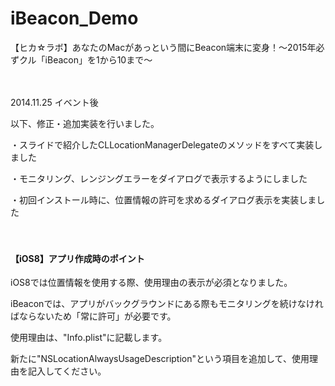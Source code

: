 iBeacon_Demo
============
【ヒカ☆ラボ】あなたのMacがあっという間にBeacon端末に変身！～2015年必ずクル「iBeacon」を1から10まで～

　

2014.11.25 イベント後

以下、修正・追加実装を行いました。

・スライドで紹介したCLLocationManagerDelegateのメソッドをすべて実装しました

・モニタリング、レンジングエラーをダイアログで表示するようにしました

・初回インストール時に、位置情報の許可を求めるダイアログ表示を実装しました

　
#### 【iOS8】アプリ作成時のポイント
iOS8では位置情報を使用する際、使用理由の表示が必須となりました。

iBeaconでは、アプリがバックグラウンドにある際もモニタリングを続けなければならないため「常に許可」が必要です。

使用理由は、"Info.plist"に記載します。

新たに"NSLocationAlwaysUsageDescription"という項目を追加して、使用理由を記入してください。

